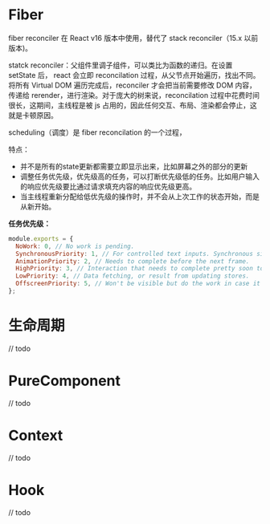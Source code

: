 # Fiber
  fiber reconciler 在 React v16 版本中使用，替代了 stack reconciler（15.x 以前版本)。 

  statck reconciler：父组件里调子组件，可以类比为函数的递归。在设置 setState 后， react 会立即 reconcilation 过程，从父节点开始遍历，找出不同。将所有 Virtual DOM 遍历完成后，reconciler 才会把当前需要修改 DOM 内容，传递给 rerender，进行渲染。对于庞大的树来说，reconcilation 过程中花费时间很长，这期间，主线程是被 js 占用的，因此任何交互、布局、渲染都会停止，这就是卡顿原因。

  scheduling（调度）是 fiber reconcilation 的一个过程，
  
  特点：
  - 并不是所有的state更新都需要立即显示出来，比如屏幕之外的部分的更新
  - 调整任务优先级，优先级高的任务，可以打断优先级低的任务。比如用户输入的响应优先级要比通过请求填充内容的响应优先级更高。
  - 当主线程重新分配给低优先级的操作时，并不会从上次工作的状态开始，而是从新开始。


**任务优先级：**

```js
module.exports = {
  NoWork: 0, // No work is pending.
  SynchronousPriority: 1, // For controlled text inputs. Synchronous side-effects.
  AnimationPriority: 2, // Needs to complete before the next frame.
  HighPriority: 3, // Interaction that needs to complete pretty soon to feel responsive.
  LowPriority: 4, // Data fetching, or result from updating stores.
  OffscreenPriority: 5, // Won't be visible but do the work in case it becomes visible.
};
```

# 生命周期
  // todo

# PureComponent
  // todo

# Context
  // todo

# Hook
  // todo
